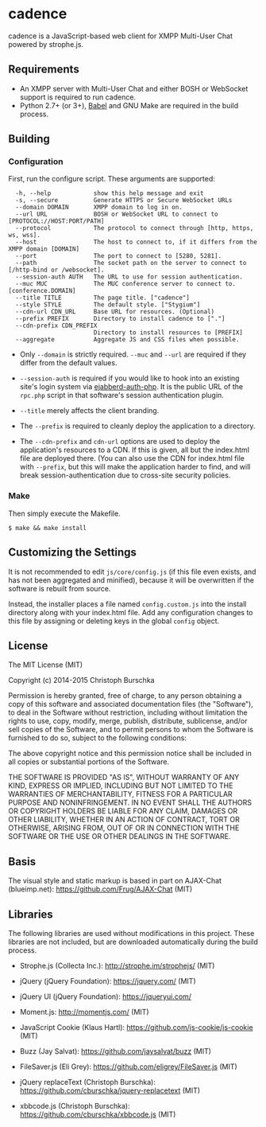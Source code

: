 cadence
=======

cadence is a JavaScript-based web client for XMPP Multi-User Chat
powered by strophe.js.

Requirements
------------

* An XMPP server with Multi-User Chat and either BOSH or WebSocket
  support is required to run cadence.
* Python 2.7+ (or 3+), [Babel](https://babeljs.io) and GNU Make are
  required in the build process.


Building
--------

### Configuration

First, run the configure script. These arguments are supported:

```
  -h, --help            show this help message and exit
  -s, --secure          Generate HTTPS or Secure WebSocket URLs
  --domain DOMAIN       XMPP domain to log in on.
  --url URL             BOSH or WebSocket URL to connect to [PROTOCOL://HOST:PORT/PATH]
  --protocol            The protocol to connect through [http, https, ws, wss].
  --host                The host to connect to, if it differs from the XMPP domain [DOMAIN]
  --port                The port to connect to [5280, 5281].
  --path                The socket path on the server to connect to [/http-bind or /websocket].
  --session-auth AUTH   The URL to use for session authentication.
  --muc MUC             The MUC conference server to connect to. [conference.DOMAIN]
  --title TITLE         The page title. ["cadence"]
  --style STYLE         The default style. ["Stygium"]
  --cdn-url CDN_URL     Base URL for resources. (Optional)
  --prefix PREFIX       Directory to install cadence to ["."]
  --cdn-prefix CDN_PREFIX
                        Directory to install resources to [PREFIX]
  --aggregate           Aggregate JS and CSS files when possible.
```

* Only `--domain` is strictly required. `--muc` and `--url` are required if
  they differ from the default values.

* `--session-auth` is required if you would like to hook into an existing site's login
  system via [ejabberd-auth-php](https://github.com/cburschka/ejabberd-auth-php). It is
  the public URL of the `rpc.php` script in that software's session authentication plugin.

* `--title` merely affects the client branding.

* The `--prefix` is required to cleanly deploy the application to a directory.

* The `--cdn-prefix` and `cdn-url` options are used to deploy the application's resources
  to a CDN. If this is given, all but the index.html file are deployed there.
  (You can also use the CDN for index.html file with `--prefix`, but this will make
  the application harder to find, and will break session-authentication due to
  cross-site security policies.

### Make

Then simply execute the Makefile.

    $ make && make install

Customizing the Settings
------------------------

It is not recommended to edit `js/core/config.js` (if this file even exists, and has
not been aggregated and minified), because it will be overwritten if the software
is rebuilt from source.

Instead, the installer places a file named `config.custom.js` into the install directory
along with your index.html file. Add any configuration changes to this file
by assigning or deleting keys in the global `config` object.


License
-------

The MIT License (MIT)

Copyright (c) 2014-2015 Christoph Burschka

Permission is hereby granted, free of charge, to any person obtaining a copy of
this software and associated documentation files (the "Software"), to deal in
the Software without restriction, including without limitation the rights to
use, copy, modify, merge, publish, distribute, sublicense, and/or sell copies of
the Software, and to permit persons to whom the Software is furnished to do so,
subject to the following conditions:

The above copyright notice and this permission notice shall be included in all
copies or substantial portions of the Software.

THE SOFTWARE IS PROVIDED "AS IS", WITHOUT WARRANTY OF ANY KIND, EXPRESS OR
IMPLIED, INCLUDING BUT NOT LIMITED TO THE WARRANTIES OF MERCHANTABILITY, FITNESS
FOR A PARTICULAR PURPOSE AND NONINFRINGEMENT. IN NO EVENT SHALL THE AUTHORS OR
COPYRIGHT HOLDERS BE LIABLE FOR ANY CLAIM, DAMAGES OR OTHER LIABILITY, WHETHER
IN AN ACTION OF CONTRACT, TORT OR OTHERWISE, ARISING FROM, OUT OF OR IN
CONNECTION WITH THE SOFTWARE OR THE USE OR OTHER DEALINGS IN THE SOFTWARE.


Basis
-----

The visual style and static markup is based in part on
AJAX-Chat (blueimp.net): https://github.com/Frug/AJAX-Chat
(MIT)


Libraries
---------

The following libraries are used without modifications in this project.
These libraries are not included, but are downloaded automatically
during the build process.

   * Strophe.js (Collecta Inc.): http://strophe.im/strophejs/
     (MIT)

   * jQuery (jQuery Foundation): https://jquery.com/
     (MIT)

   * jQuery UI (jQuery Foundation): https://jqueryui.com/

   * Moment.js: http://momentjs.com/ (MIT)

   * JavaScript Cookie (Klaus Hartl): https://github.com/js-cookie/js-cookie
     (MIT)

   * Buzz (Jay Salvat): https://github.com/jaysalvat/buzz
     (MIT)

   * FileSaver.js (Eli Grey): https://github.com/eligrey/FileSaver.js
     (MIT)

   * jQuery replaceText (Christoph Burschka): https://github.com/cburschka/jquery-replacetext
     (MIT)

   * xbbcode.js (Christoph Burschka): https://github.com/cburschka/xbbcode.js
     (MIT)

